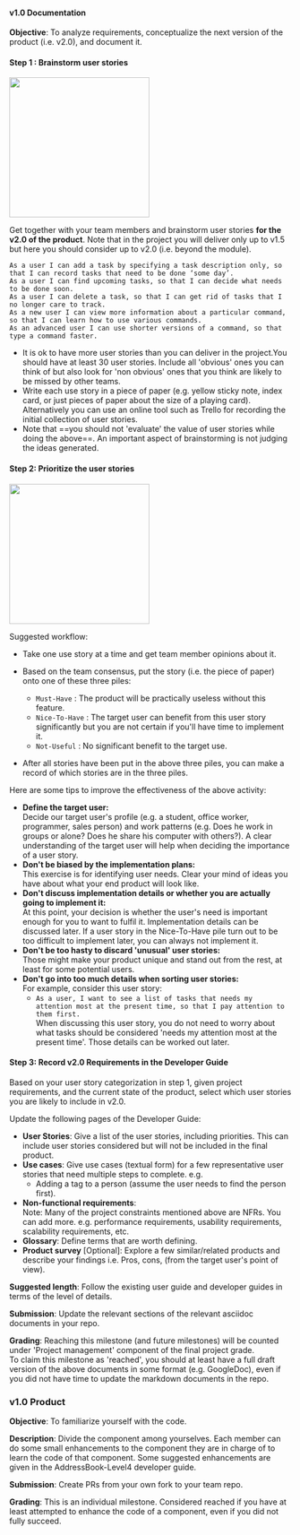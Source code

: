 #### v1.0 Documentation

**Objective**: To analyze requirements, conceptualize the next version of the product (i.e. v2.0), and document it.

#### Step 1 : Brainstorm user stories

<img src="{{baseUrl}}/admin/images/v00.png" width="250px">

Get together with your team members and brainstorm user stories **for the v2.0 of the product**. Note that in the project you will deliver only up to v1.5 but here you should consider up to v2.0 (i.e. beyond the module).

<panel header="%%User Story examples (from a different product)%%">

`As a user I can add a task by specifying a task description only, so that I can record tasks that need to be done ‘some day’.`  
`As a user I can find upcoming tasks, so that I can decide what needs to be done soon.`  
`As a user I can delete a task, so that I can get rid of tasks that I no longer care to track.`  
`As a new user I can view more information about a particular command, so that I can learn how to use various commands.`  
`As an advanced user I can use shorter versions of a command, so that type a command faster.`  

</panel>

* It is ok to have more user stories than you can deliver in the project.You should have at least 30 user stories. Include all 'obvious' ones you can think of but also look for 'non obvious' ones that you think are likely to be missed by other teams.
* Write each use story in a piece of paper (e.g. yellow sticky note, index card, or just pieces of paper about the size of a playing card). Alternatively you can use an online tool such as Trello for recording the initial collection of user stories.
* Note that ==you should not 'evaluate' the value of user stories while doing the above==. An important aspect of brainstorming is not judging the ideas generated.  

#### Step 2: Prioritize the user stories

<img src="{{baseUrl}}/admin/images/userstories.png" width="250px">

Suggested workflow:

* Take one use story at a time and get team member opinions about it.
* Based on the team consensus, put the story (i.e. the piece of paper) onto one of these three piles:

  * `Must-Have` : The product will be practically useless without this feature.
  * `Nice-To-Have` : The target user can benefit from this user story significantly but you are not certain if you'll have time to implement it.
  * `Not-Useful` : No significant benefit to the target use.

* After all stories have been put in the above three piles, you can make a record of which stories are in the three piles.

Here are some tips to improve the effectiveness of the above activity:

* **Define the target user:**  
  Decide our target user's profile (e.g. a student, office worker, programmer, sales person) and work patterns (e.g. Does he work in groups or alone? Does he share his computer with others?). A clear understanding of the target user will help when deciding the importance of a user story.
* **Don't be biased by the implementation plans:**  
    This exercise is for identifying user needs. Clear your mind of ideas you have about what your end product will look like. 
* **Don't discuss implementation details or whether you are actually going to implement it:**  
  At this point, your decision is whether the user's need is important enough for you to want to fulfil it. Implementation details can be discussed later. If a user story in the Nice-To-Have pile turn out to be too difficult to implement later, you can always not implement it.
* **Don't be too hasty to discard 'unusual' user stories:**  
  Those might make your product unique and stand out from the rest, at least for some potential users.
* **Don't go into too much details when sorting user stories:**  
  For example, consider this user story:  
  * `As a user, I want to see a list of tasks that needs my attention most at the present time, so that I pay attention to them first.`  
  When discussing this user story, you do not need to worry about what tasks should be considered 'needs my attention most at the present time'. Those details can be worked out later.


#### Step 3: Record v2.0 Requirements in the Developer Guide 

Based on your user story categorization in step 1, given project requirements, and the current state of the product, select which user stories you are likely to include in v2.0.

Update the following pages of the Developer Guide:

* **User Stories**: Give a list of the user stories, including priorities. This can include user stories considered but will not be included in the final product.
* **Use cases**: Give use cases (textual form) for a few representative user stories that need multiple steps to complete. e.g.
  * Adding a tag to a person (assume the user needs to find the person first).   
* **Non-functional requirements**:  
  Note: Many of the project constraints mentioned above are NFRs. You can add more. e.g. performance requirements, usability requirements, scalability requirements, etc.
* **Glossary**: Define terms that are worth defining.
* **Product survey** [Optional]: Explore a few similar/related products and describe your findings i.e. Pros, cons, (from the target user's point of view). 

**Suggested length**: Follow the existing user guide and developer guides in terms of the level of details.

**Submission**: Update the relevant sections of the relevant asciidoc documents in your repo. 

**Grading**: Reaching this milestone (and future milestones) will be counted under 'Project management' component of the final project grade.  
To claim this milestone as 'reached', you should at least have a full draft version of the above documents in some format (e.g. GoogleDoc), even if you did not have time to update the markdown documents in the repo.

### v1.0 Product

**Objective**: To familiarize yourself with the code.

**Description**: Divide the component among yourselves. Each member can do some small enhancements to the component they are in charge of to learn the code of that component. Some suggested enhancements are given in the AddressBook-Level4 developer guide.


**Submission**: Create PRs from your own fork to your team repo. 

**Grading**: This is an individual milestone. Considered reached if you have at least attempted to enhance the code of a component, even if you did not fully succeed.
